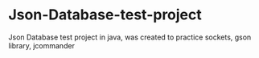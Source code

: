 # Json-Database-test-project
Json Database test project in java, was created to practice sockets, gson library, jcommander

